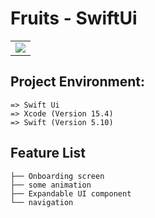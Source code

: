 
  
# Fruits - SwiftUi
<table>
  <tr>
    <td>
      <img src="https://github.com/monirhelalee/Fruits-SwiftUI/blob/main/Fruits-SwiftUI/Assets.xcassets/gif/fruits.dataset/fruits.gif"> 
    </td>
  </tr>
</table>

## Project Environment:
```
=> Swift Ui 
=> Xcode (Version 15.4)
=> Swift (Version 5.10)
```


## Feature List
```
├── Onboarding screen
├── some animation
├── Expandable UI component
└── navigation
```

